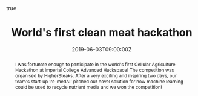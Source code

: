 ---
title: World's first clean meat hackathon
event: Hackathon
event_url: https://www.linkedin.com/feed/update/urn:li:activity:6542091105389944832/
location: Imperial College Advanced Hackspace, UK
summary: Winner of the world's first clean meat hackathon
abstract: "I was fortunate enough to participate in the world's first Cellular Agriculture Hackathon at Imperial College Advanced Hackspace! The competition was organised by HigherSteaks. After a very exciting and inspiring two days, our team's start-up 're-medAI' pitched our novel solution for how machine learning could be used to recycle nutrient media and we won the competition!"

# Talk start and end times.
#   End time can optionally be hidden by prefixing the line with `#`.
date: "2019-06-03T09:00:00Z"
date_end: "2019-06-04T17:00:00Z"
all_day: true

# Schedule page publish date (NOT talk date).
publishDate: "2017-01-01T00:00:00Z"

authors: []
tags: []

# Is this a featured talk? (true/false)
featured: false

image:
  caption: 'Image credit: [**Unsplash**](https://unsplash.com/photos/bzdhc5b3Bxs)'
  focal_point: Right

links:
#- icon: twitter
#  icon_pack: fab
#  name: Follow
#  url: https://twitter.com/georgecushen
url_code: ""
url_pdf: ""
url_slides: ""
url_video: ""

# Markdown Slides (optional).
#   Associate this talk with Markdown slides.
#   Simply enter your slide deck's filename without extension.
#   E.g. `slides = "example-slides"` references `content/slides/example-slides.md`.
#   Otherwise, set `slides = ""`.
slides: 

# Projects (optional).
#   Associate this post with one or more of your projects.
#   Simply enter your project's folder or file name without extension.
#   E.g. `projects = ["internal-project"]` references `content/project/deep-learning/index.md`.
#   Otherwise, set `projects = []`.
projects:
# - internal-project

# Enable math on this page?
math: true
---